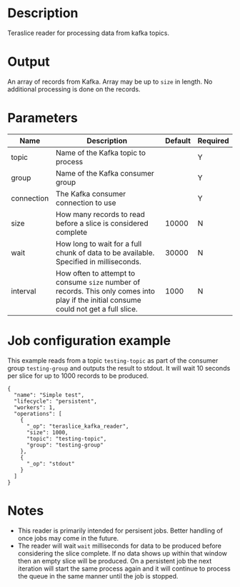 # Description

Teraslice reader for processing data from kafka topics.

# Output

An array of records from Kafka. Array may be up to `size` in length. No additional processing is done on the records.

# Parameters

| Name | Description | Default | Required |
| ---- | ----------- | ------- | -------- |
| topic | Name of the Kafka topic to process |  | Y |
| group | Name of the Kafka consumer group | | Y |
| connection | The Kafka consumer connection to use | | Y |
| size | How many records to read before a slice is considered complete | 10000 | N |
| wait | How long to wait for a full chunk of data to be available. Specified in milliseconds. | 30000 | N |
| interval | How often to attempt to consume `size` number of records. This only comes into play if the initial consume could not get a full slice. | 1000 | N |

# Job configuration example

This example reads from a topic `testing-topic` as part of the consumer group `testing-group` and outputs the result to stdout. It will wait 10 seconds per slice for up to 1000 records to be produced.

```
{
  "name": "Simple test",
  "lifecycle": "persistent",
  "workers": 1,
  "operations": [
    {
      "_op": "teraslice_kafka_reader",
      "size": 1000,
      "topic": "testing-topic",
      "group": "testing-group"
    },
    {
      "_op": "stdout"
    }
  ]
}
```

# Notes

 * This reader is primarily intended for persisent jobs. Better handling of once jobs may come in the future.
 * The reader will wait `wait` milliseconds for data to be produced before considering the slice complete. If no data shows up within that window then an empty slice will be produced. On a persistent job the next iteration will start the same process again and it will continue to process the queue in the same manner until the job is stopped.

